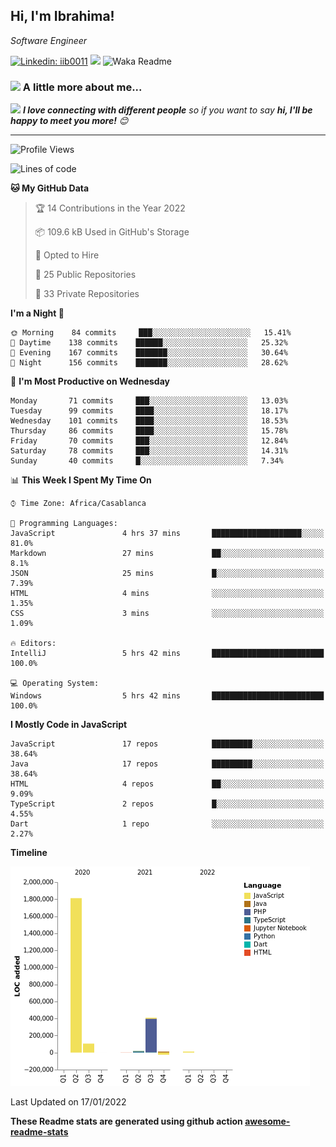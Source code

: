 <h2>Hi, I'm Ibrahima! </h2>
<p><em>Software Engineer 
</em></p>


[![Linkedin: iib0011](https://img.shields.io/badge/-iib0011-blue?style=flat-square&logo=Linkedin&logoColor=white&link=https://www.linkedin.com/in/iib0011/)](https://www.linkedin.com/in/iib0011/)
![](https://visitor-badge.glitch.me/badge?page_id=iib0011)
![Waka Readme](https://github.com/iib0011/iib0011/workflows/Waka%20Readme/badge.svg)


### <img src="https://media.giphy.com/media/VgCDAzcKvsR6OM0uWg/giphy.gif" width="50"> A little more about me...  


<img src="https://media.giphy.com/media/LnQjpWaON8nhr21vNW/giphy.gif" width="60"> <em><b>I love connecting with different people</b> so if you want to say <b>hi, I'll be happy to meet you more!</b> 😊</em>

---
<!--START_SECTION:waka-->
![Profile Views](http://img.shields.io/badge/Profile%20Views-0-blue)

![Lines of code](https://img.shields.io/badge/From%20Hello%20World%20I%27ve%20Written-2%20Million%20lines%20of%20code-blue)

**🐱 My GitHub Data** 

> 🏆 14 Contributions in the Year 2022
 > 
> 📦 109.6 kB Used in GitHub's Storage 
 > 
> 💼 Opted to Hire
 > 
> 📜 25 Public Repositories 
 > 
> 🔑 33 Private Repositories  
 > 
**I'm a Night 🦉** 

```text
🌞 Morning    84 commits     ███░░░░░░░░░░░░░░░░░░░░░░   15.41% 
🌆 Daytime    138 commits    ██████░░░░░░░░░░░░░░░░░░░   25.32% 
🌃 Evening    167 commits    ███████░░░░░░░░░░░░░░░░░░   30.64% 
🌙 Night      156 commits    ███████░░░░░░░░░░░░░░░░░░   28.62%

```
📅 **I'm Most Productive on Wednesday** 

```text
Monday       71 commits     ███░░░░░░░░░░░░░░░░░░░░░░   13.03% 
Tuesday      99 commits     ████░░░░░░░░░░░░░░░░░░░░░   18.17% 
Wednesday    101 commits    ████░░░░░░░░░░░░░░░░░░░░░   18.53% 
Thursday     86 commits     ████░░░░░░░░░░░░░░░░░░░░░   15.78% 
Friday       70 commits     ███░░░░░░░░░░░░░░░░░░░░░░   12.84% 
Saturday     78 commits     ███░░░░░░░░░░░░░░░░░░░░░░   14.31% 
Sunday       40 commits     █░░░░░░░░░░░░░░░░░░░░░░░░   7.34%

```


📊 **This Week I Spent My Time On** 

```text
⌚︎ Time Zone: Africa/Casablanca

💬 Programming Languages: 
JavaScript               4 hrs 37 mins       ████████████████████░░░░░   81.0% 
Markdown                 27 mins             ██░░░░░░░░░░░░░░░░░░░░░░░   8.1% 
JSON                     25 mins             █░░░░░░░░░░░░░░░░░░░░░░░░   7.39% 
HTML                     4 mins              ░░░░░░░░░░░░░░░░░░░░░░░░░   1.35% 
CSS                      3 mins              ░░░░░░░░░░░░░░░░░░░░░░░░░   1.09%

🔥 Editors: 
IntelliJ                 5 hrs 42 mins       █████████████████████████   100.0%

💻 Operating System: 
Windows                  5 hrs 42 mins       █████████████████████████   100.0%

```

**I Mostly Code in JavaScript** 

```text
JavaScript               17 repos            █████████░░░░░░░░░░░░░░░░   38.64% 
Java                     17 repos            █████████░░░░░░░░░░░░░░░░   38.64% 
HTML                     4 repos             ██░░░░░░░░░░░░░░░░░░░░░░░   9.09% 
TypeScript               2 repos             █░░░░░░░░░░░░░░░░░░░░░░░░   4.55% 
Dart                     1 repo              ░░░░░░░░░░░░░░░░░░░░░░░░░   2.27%

```


**Timeline**

![Chart not found](https://raw.githubusercontent.com/iib0011/iib0011/master/charts/bar_graph.png) 


 Last Updated on 17/01/2022
<!--END_SECTION:waka-->

**These Readme stats are generated using github action [awesome-readme-stats](https://github.com/iib0011/waka-readme-stats)**
